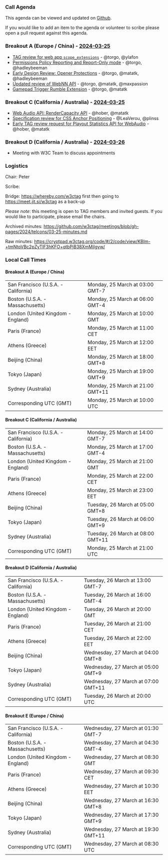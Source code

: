 ### Call Agenda

This agenda can be viewed and updated on [Github](https://github.com/w3ctag/meetings/blob/gh-pages/2024/telcons/03-25-agenda.md).

If you would like to add an item to the agenda or volunteer to scribe please open a pull request against this agenda.

### Breakout A (Europe / China) - [2024-03-25](https://www.timeanddate.com/worldclock/converter.html?iso=20240325T100000&p1=224&p2=43&p3=136&p4=195&p5=26&p6=33&p7=248&p8=235)

* [TAG review for web app `scope_extensions`](https://github.com/w3ctag/design-reviews/issues/875) - @torgo, @ylafon
* [Permissions Policy Reporting and Report-Only mode](https://github.com/w3ctag/design-reviews/issues/909) - @torgo, @hadleybeeman
* [Early Design Review: Opener Protections](https://github.com/w3ctag/design-reviews/issues/916) - @torgo, @matatk, @hadleybeeman
* [Updated review of WebNN API](https://github.com/w3ctag/design-reviews/issues/933) - @torgo, @matatk, @maxpassion
* [Gamepad Trigger Rumble Extension](https://github.com/w3ctag/design-reviews/issues/934) - @torgo, @matatk

### Breakout C (California / Australia) - [2024-03-25](https://www.timeanddate.com/worldclock/converter.html?iso=20240325T210000&p1=224&p2=43&p3=136&p4=195&p5=26&p6=33&p7=248&p8=235)

* [Web Audio API: RenderCapacity API](https://github.com/w3ctag/design-reviews/issues/843) - @hober, @matatk
* [Specification review for CSS Anchor Positioning](https://github.com/w3ctag/design-reviews/issues/848) - @LeaVerou, @plinss
* [Early TAG review request for Playout Statistics API for WebAudio](https://github.com/w3ctag/design-reviews/issues/939) - @hober, @matatk

### Breakout D (California / Australia) - [2024-03-26](https://www.timeanddate.com/worldclock/converter.html?iso=20240325T210000&p1=224&p2=43&p3=136&p4=195&p5=26&p6=33&p7=248&p8=235)

* Meeting with W3C Team to discuss appointments


### Logistics

Chair: Peter

Scribe:

Bridge: https://whereby.com/w3ctag first then going to https://meet.jit.si/w3ctag as a back-up

*Please note*: this meeting is open to TAG members and invited guests. If you would like to participate, please email the chairs.

Archived minutes: https://github.com/w3ctag/meetings/blob/gh-pages/2024/telcons/03-25-minutes.md

Raw minutes: https://cryptpad.w3ctag.org/code/#/2/code/view/KBIm-+tmNtpVBc2pZyTlF3hKFO+qtbPjB38XmMilgyw/


### Local Call Times

#### Breakout A (Europe / China)

<table>
<tr><td> San Francisco (U.S.A. - California) <td> Monday, 25 March at 03:00 GMT-7</td></tr>
<tr><td> Boston (U.S.A. - Massachusetts) <td> Monday, 25 March at 06:00 GMT-4</td></tr>
<tr><td> London (United Kingdom - England) <td> Monday, 25 March at 10:00 GMT</td></tr>
<tr><td> Paris (France) <td> Monday, 25 March at 11:00 CET</td></tr>
<tr><td> Athens (Greece) <td> Monday, 25 March at 12:00 EET</td></tr>
<tr><td> Beijing (China) <td> Monday, 25 March at 18:00 GMT+8</td></tr>
<tr><td> Tokyo (Japan) <td> Monday, 25 March at 19:00 GMT+9</td></tr>
<tr><td> Sydney (Australia) <td> Monday, 25 March at 21:00 GMT+11</td></tr>
<tr><td> Corresponding UTC (GMT) <td> Monday, 25 March at 10:00 UTC</td></tr>
</table>

#### Breakout C (California / Australia)

<table>
<tr><td> San Francisco (U.S.A. - California) <td> Monday, 25 March at 14:00 GMT-7</td></tr>
<tr><td> Boston (U.S.A. - Massachusetts) <td> Monday, 25 March at 17:00 GMT-4</td></tr>
<tr><td> London (United Kingdom - England) <td> Monday, 25 March at 21:00 GMT</td></tr>
<tr><td> Paris (France) <td> Monday, 25 March at 22:00 CET</td></tr>
<tr><td> Athens (Greece) <td> Monday, 25 March at 23:00 EET</td></tr>
<tr><td> Beijing (China) <td> Tuesday, 26 March at 05:00 GMT+8</td></tr>
<tr><td> Tokyo (Japan) <td> Tuesday, 26 March at 06:00 GMT+9</td></tr>
<tr><td> Sydney (Australia) <td> Tuesday, 26 March at 08:00 GMT+11</td></tr>
<tr><td> Corresponding UTC (GMT) <td> Monday, 25 March at 21:00 UTC</td></tr>
</table>

#### Breakout D (California / Australia)

<table>
<tr><td> San Francisco (U.S.A. - California) <td> Tuesday, 26 March at 13:00 GMT-7</td></tr>
<tr><td> Boston (U.S.A. - Massachusetts) <td> Tuesday, 26 March at 16:00 GMT-4</td></tr>
<tr><td> London (United Kingdom - England) <td> Tuesday, 26 March at 20:00 GMT</td></tr>
<tr><td> Paris (France) <td> Tuesday, 26 March at 21:00 CET</td></tr>
<tr><td> Athens (Greece) <td> Tuesday, 26 March at 22:00 EET</td></tr>
<tr><td> Beijing (China) <td> Wednesday, 27 March at 04:00 GMT+8</td></tr>
<tr><td> Tokyo (Japan) <td> Wednesday, 27 March at 05:00 GMT+9</td></tr>
<tr><td> Sydney (Australia) <td> Wednesday, 27 March at 07:00 GMT+11</td></tr>
<tr><td> Corresponding UTC (GMT) <td> Tuesday, 26 March at 20:00 UTC</td></tr>
</table>

#### Breakout E (Europe / China)

<table>
<tr><td> San Francisco (U.S.A. - California) <td> Wednesday, 27 March at 01:30 GMT-7</td></tr>
<tr><td> Boston (U.S.A. - Massachusetts) <td> Wednesday, 27 March at 04:30 GMT-4</td></tr>
<tr><td> London (United Kingdom - England) <td> Wednesday, 27 March at 08:30 GMT</td></tr>
<tr><td> Paris (France) <td> Wednesday, 27 March at 09:30 CET</td></tr>
<tr><td> Athens (Greece) <td> Wednesday, 27 March at 10:30 EET</td></tr>
<tr><td> Beijing (China) <td> Wednesday, 27 March at 16:30 GMT+8</td></tr>
<tr><td> Tokyo (Japan) <td> Wednesday, 27 March at 17:30 GMT+9</td></tr>
<tr><td> Sydney (Australia) <td> Wednesday, 27 March at 19:30 GMT+11</td></tr>
<tr><td> Corresponding UTC (GMT) <td> Wednesday, 27 March at 08:30 UTC</td></tr>
</table>
